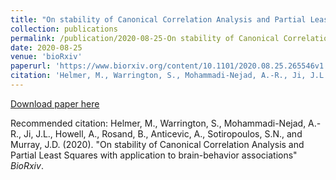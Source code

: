 ```yaml
---
title: "On stability of Canonical Correlation Analysis and Partial Least Squares with application to brain-behavior associations"
collection: publications
permalink: /publication/2020-08-25-On stability of Canonical Correlation Analysis and Partial Least Squares with application to brain-behavior associations
date: 2020-08-25
venue: 'bioRxiv'
paperurl: 'https://www.biorxiv.org/content/10.1101/2020.08.25.265546v1'
citation: 'Helmer, M., Warrington, S., Mohammadi-Nejad, A.-R., Ji, J.L., Howell, A., Rosand, B., Anticevic, A., Sotiropoulos, S.N., and Murray, J.D. (2020). &quot;On stability of Canonical Correlation Analysis and Partial Least Squares with application to brain-behavior associations&quot; <i>BioRxiv</i>.'
---
```


<a href='https://www.biorxiv.org/content/10.1101/2020.08.25.265546v1'>Download paper here</a>

Recommended citation: Helmer, M., Warrington, S., Mohammadi-Nejad, A.-R., Ji, J.L., Howell, A., Rosand, B., Anticevic, A., Sotiropoulos, S.N., and Murray, J.D. (2020). "On stability of Canonical Correlation Analysis and Partial Least Squares with application to brain-behavior associations" <i>BioRxiv</i>.